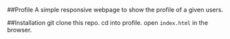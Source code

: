 ##Profile
A simple responsive webpage to show the profile of a given users.

##Installation
git clone this repo.
cd into profile.
open `index.html` in the browser.